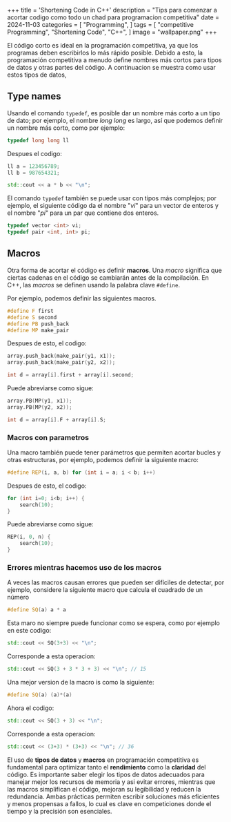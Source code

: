+++
title = 'Shortening Code in C++'
description = "Tips para comenzar a acortar codigo como todo un chad para programacion competitiva"
date = 2024-11-03
categories = [
    "Programming",
]
tags = [
    "competitive Programming",
    "Shortening Code",
    "C++",
]
image = "wallpaper.png"
+++


El código corto es ideal en la programación competitiva, ya que los programas deben escribirlos lo más rápido posible. Debido a esto, la programación competitiva a menudo define nombres más cortos para tipos de datos y otras partes del código. A continuacion se muestra como usar estos tipos de datos,


## Type names

Usando el comando `typedef`, es posible dar un nombre más corto a un tipo de dato; por ejemplo, el nombre _long long_ es largo, así que podemos definir un nombre más corto, como por ejemplo:

```C++
typedef long long ll
```

Despues el codigo:
```C++
ll a = 123456789;
ll b = 987654321;

std::cout << a * b << "\n";
```

El comando `typedef` también se puede usar con tipos más complejos; por ejemplo, el siguiente código da el nombre "_vi_" para un vector de enteros y el nombre "_pi_" para un par que contiene dos enteros.

```C++
typedef vector <int> vi;
typedef pair <int, int> pi;
```

## Macros

Otra forma de acortar el código es definir **macros**. Una _macro_ significa que ciertas cadenas en el código se cambiarán antes de la compilación. En C++, las _macros_ se definen usando la palabra clave `#define`.

Por ejemplo, podemos definir las siguientes macros.
```C++
#define F first
#define S second
#define PB push_back
#define MP make_pair
```

Despues de esto, el codigo:
```C++
array.push_back(make_pair(y1, x1));
array.push_back(make_pair(y2, x2));

int d = array[i].first + array[i].second;
```

Puede abreviarse como sigue:
```C++
array.PB(MP(y1, x1));
array.PB(MP(y2, x2));

int d = array[i].F + array[i].S;
```

### Macros con parametros

Una macro también puede tener parámetros que permiten acortar bucles y otras estructuras, por ejemplo, podemos definir la siguiente macro:

```C++
#define REP(i, a, b) for (int i = a; i < b; i++)
```

Despues de esto, el codigo:
```C++
for (int i=0; i<b; i++) {
	search(10);
}
```

Puede abreviarse como sigue:
```C++
REP(i, 0, n) {
	search(10);
}
```

### Errores mientras hacemos uso de los macros

A veces las macros causan errores que pueden ser difíciles de detectar, por ejemplo, considere la siguiente macro que calcula el cuadrado de un número 

```C++
#define SQ(a) a * a
```
Esta maro no siempre puede funcionar como se espera, como por ejemplo en este codigo:
```C++
std::cout << SQ(3+3) << "\n";
```

Corresponde a esta operacion:

```C++
std::cout << SQ(3 + 3 * 3 + 3) << "\n"; // 15
```

Una mejor version de la macro is como la siguiente:

```C++
#define SQ(a) (a)*(a)
```

Ahora el codigo:

```C++
std::cout << SQ(3 + 3) << "\n";
```

Corresponde a esta operacion:

```C++
std::cout << (3+3) * (3+3) << "\n"; // 36
```

El uso de **tipos de datos** y **macros** en programación competitiva es fundamental para optimizar tanto el **rendimiento** como la **claridad** del código. Es importante saber elegir los tipos de datos adecuados para manejar mejor los recursos de memoria y asi evitar errores, mientras que las macros simplifican el código, mejoran su legibilidad y reducen la redundancia. Ambas prácticas permiten escribir soluciones más eficientes y menos propensas a fallos, lo cual es clave en competiciones donde el tiempo y la precisión son esenciales.
